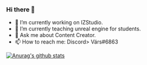 ### Hi there 👋

- 🔭 I’m currently working on IZStudio.
- 🌱 I’m currently teaching unreal engine for students.
- 💬 Ask me about Content Creator.
- 📫 How to reach me: Discord> Värs#6863

[![Anurag's github stats](https://github-readme-stats.vercel.app/api?username=virusability>theme=jolly)](https://github.com/anuraghazra/github-readme-stats)
